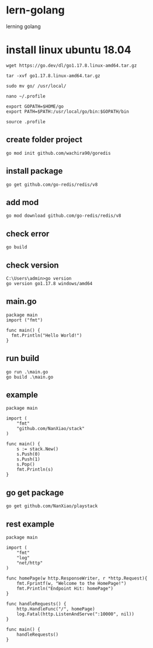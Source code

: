 # lern-golang
lerning golang

# install linux ubuntu 18.04

````
wget https://go.dev/dl/go1.17.8.linux-amd64.tar.gz

tar -xvf go1.17.8.linux-amd64.tar.gz

sudo mv go/ /usr/local/

nano ~/.profile

export GOPATH=$HOME/go
export PATH=$PATH:/usr/local/go/bin:$GOPATH/bin

source .profile
````


## create folder project
````
go mod init github.com/wachira90/goredis
````

## install package
````
go get github.com/go-redis/redis/v8
````

## add mod
````
go mod download github.com/go-redis/redis/v8
````

## check error
````
go build
````

## check version

````
C:\Users\admin>go version
go version go1.17.8 windows/amd64
````


## main.go
````
package main
import ("fmt")

func main() {
  fmt.Println("Hello World!")
}
````


##  run build
````
go run .\main.go
go build .\main.go
````

## example
````
package main

import (
    "fmt"
    "github.com/NanXiao/stack"
)

func main() {
    s := stack.New()
    s.Push(0)
    s.Push(1)
    s.Pop()
    fmt.Println(s)
}
````

## go get package
````
go get github.com/NanXiao/playstack
````

## rest example 
````
package main

import (
    "fmt"
    "log"
    "net/http"
)

func homePage(w http.ResponseWriter, r *http.Request){
    fmt.Fprintf(w, "Welcome to the HomePage!")
    fmt.Println("Endpoint Hit: homePage")
}

func handleRequests() {
    http.HandleFunc("/", homePage)
    log.Fatal(http.ListenAndServe(":10000", nil))
}

func main() {
    handleRequests()
}
````
